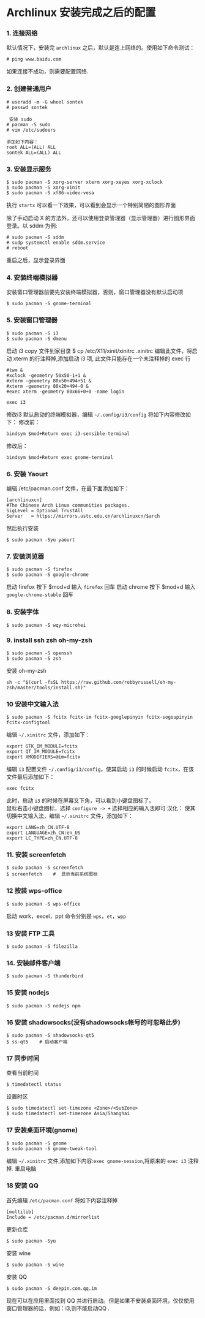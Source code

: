 # Archlinux 安装完成之后的配置

### 1. 连接网络
默认情况下，安装完 `archlinux` 之后，默认是连上网络的。使用如下命令测试：

```
# ping www.baidu.com
```
如果连接不成功，则需要配置网络.

### 2. 创建普通用户

```
# useradd -m -G wheel sontek
# passwd sontek

 安装 sudo
# pacman -S sudo 
# vim /etc/sudoers

添加如下内容：
root ALL=(ALL) ALL
sontek ALL=(ALL) ALL
```

### 3. 安装显示服务

```
$ sudo pacman -S xorg-server xterm xorg-xeyes xorg-xclock
$ sudo pacman -S xorg-xinit
$ sudo pacman -S xf86-video-vesa
```
执行 `startx` 可以看一下效果，可以看到会显示一个特别简陋的图形界面

除了手动启动 X 的方法外，还可以使用登录管理器（显示管理器）进行图形界面登录。以 sddm 为例:

```
# sudo pacman -S sddm
# sudp systemctl enable sddm.service
# reboot
```
重启之后，显示登录界面

### 4. 安装终端模拟器
安装窗口管理器前要先安装终端模拟器，否则，窗口管理器没有默认启动项
```
$ sudo pacman -S gnome-terminal
```

### 5. 安装窗口管理器
```
$ sudo pacman -S i3
$ sudo pacman -S dmenu
```
启动 i3
copy 文件到家目录
$ cp /etc/X11/xinit/xinitrc .xinitrc
编辑此文件，将启动 xterm 的行注释掉,添加启动 i3 项,
此文件只能存在一个未注释掉的 exec 行
```
#twm &
#xclock -geometry 50x50-1+1 &
#xterm -geometry 80x50+494+51 &
#xterm -geometry 80x20+494-0 &
#exec xterm -geometry 80x66+0+0 -name login

exec i3
```
修改i3 默认启动的终端模拟器，编辑 `~/.config/i3/config`
将如下内容修改如下：
修改前：
```
bindsym $mod+Return exec i3-sensible-terminal
```
修改后：
```
bindsym $mod+Return exec gnome-terminal
```

### 6. 安装 Yaourt
编辑 /etc/pacman.conf 文件，在最下面添加如下：

```
[archlinuxcn]
#The Chinese Arch Linux communities packages.
SigLevel = Optional TrustAll  
Server   = https://mirrors.ustc.edu.cn/archlinuxcn/$arch  
```

然后执行安装
```
$ sudo pacman -Syu yaourt
```

### 7. 安装浏览器
```
$ sudo pacman -S firefox
$ sudo pacman -S google-chrome
```
 启动 firefox 按下 $mod+d 输入 `firefox` 回车
 启动 chrome 按下 $mod+d 输入 `google-chrome-stable` 回车

### 8. 安装字体
```
$ sudo pacman -S wqy-microhei
```

### 9. install ssh zsh oh-my-zsh

```
$ sudo pacman -S openssh
$ sudo pacman -S zsh
```
安装 oh-my-zsh

```
sh -c "$(curl -fsSL https://raw.github.com/robbyrussell/oh-my-zsh/master/tools/install.sh)"
```

### 10 安装中文输入法

```
$ sudo pacman -S fcitx fcitx-im fcitx-googlepinyin fcitx-sogoupinyin fcitx-configtool
```
编辑 `~/.xinitrc` 文件，添加如下：
```
export GTK_IM_MODULE=fcitx
export QT_IM_MODULE=fcitx
export XMODIFIERS=@im=fcitx
```

编辑 `i3` 配置文件 `~/.config/i3/config`，使其启动 `i3` 的时候启动 `fcitx`，在该文件最后添加如下：
```
exec fcitx
```
此时，启动 `i3` 的时候在屏幕又下角，可以看到小键盘图标了。   
鼠标右击小键盘图标，选择 `configure -> +` 选择相应的输入法即可
汉化：
使其切换中文输入法，编辑 `~/.xinitrc` 文件，添加如下：
```
export LANG=zh_CN.UTF-8
export LANGUAGE=zh_CN:en_US
export LC_TYPE=zh_CN.UTF-8
```

### 11.  安装 screenfetch
```
$ sudo pacman -S screenfetch
$ screenfetch    #  显示当前系统图标
```

### 12 按装 wps-office
```
$ sudo pacman -S wps-office
```
启动 work，excel，ppt 命令分别是 `wps`，`et`，`wpp`

### 13 安装 FTP 工具

```
$ sudo pacman -S filezilla
```

### 14. 安装邮件客户端

```
$ sudo pacman -S thunderbird
```

### 15 安装 nodejs
```
$ sudo pacman -S nodejs npm
```

### 16 安装 shadowsocks(没有shadowsocks帐号的可忽略此步)
```
$ sudo pacman -S shadowsocks-qt5
$ ss-qt5	# 启动客户端
```

### 17 同步时间
查看当前时间
```
$ timedatectl status
```
设置时区
```
$ sudo timedatectl set-timezone <Zone>/<SubZone>
$ sudo timedatectl set-timezone Asia/Shanghai
```

### 17 安装桌面环境(gnome)
```
$ sudo pacman -S gnome 
$ sudo pacman -S gnome-tweak-tool
```
编辑 `~/.xinitrc` 文件,添加如下内容:`exec gnome-session`,将原来的 `exec i3` 注释掉. 重启电脑


### 18 安装 QQ
首先编辑 `/etc/pacman.conf` 将如下内容注释掉  

```
[multilib]
Include = /etc/pacman.d/mirrorlist
```
更新仓库
```
$ sudo pacman -Syu
```
安装 wine
```
$ sudo pacman -S wine
```

安装 QQ
```
$ sudo pacman -S deepin.com.qq.im
```
现在可以在应用里面找到 QQ 并进行启动。但是如果不安装桌面环境，仅仅使用窗口管理器的话，例如：i3,则不能启动QQ .

